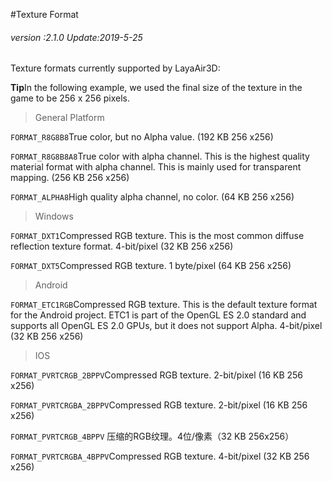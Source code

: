 #Texture Format

###### *version :2.1.0   Update:2019-5-25*

Texture formats currently supported by LayaAir3D:

**Tip**In the following example, we used the final size of the texture in the game to be 256 x 256 pixels.

> General Platform

`FORMAT_R8G8B8`True color, but no Alpha value. (192 KB 256 x256)

`FORMAT_R8G8B8A8`True color with alpha channel. This is the highest quality material format with alpha channel. This is mainly used for transparent mapping. (256 KB 256 x256)

`FORMAT_ALPHA8`High quality alpha channel, no color. (64 KB 256 x256)

> Windows

`FORMAT_DXT1`Compressed RGB texture. This is the most common diffuse reflection texture format. 4-bit/pixel (32 KB 256 x256)

`FORMAT_DXT5`Compressed RGB texture. 1 byte/pixel (64 KB 256 x256)

> Android

`FORMAT_ETC1RGB`Compressed RGB texture. This is the default texture format for the Android project. ETC1 is part of the OpenGL ES 2.0 standard and supports all OpenGL ES 2.0 GPUs, but it does not support Alpha. 4-bit/pixel (32 KB 256 x256)

> IOS

`FORMAT_PVRTCRGB_2BPPV`Compressed RGB texture. 2-bit/pixel (16 KB 256 x256)

`FORMAT_PVRTCRGBA_2BPPV`Compressed RGB texture. 2-bit/pixel (16 KB 256 x256)

`FORMAT_PVRTCRGB_4BPPV` 压缩的RGB纹理。4位/像素（32 KB 256x256）

`FORMAT_PVRTCRGBA_4BPPV`Compressed RGB texture. 4-bit/pixel (32 KB 256 x256)